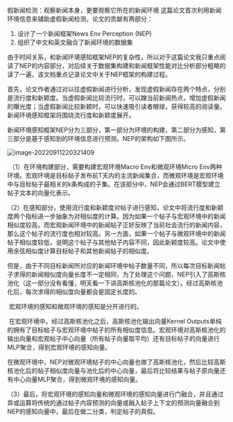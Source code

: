 假新闻检测：观察新闻本身，更要观察它所在的新闻环境
这篇论文首次利用新闻环境信息来辅助虚假新闻检测，论文的贡献有两部分：

1. 设计了一个新闻框架News Env Perception (NEP)
2. 组织了中文和英文融合了新闻环境的数据集

由于时间关系，和新闻环境感知框架NEP的复杂性，所以对于这篇论文我只重点阅读了NEP的内容部分，对后续关于数据集构建和新闻框架性能对比分析部分粗略的读了一遍，该文档重点记录论文中关于NEP框架的构建过程。

首先，论文作者通过对以往虚假新闻进行分析，发现虚假新闻存在两个特点，分别是流行度和新颖度。当虚假新闻比较流行时，可以蹭当前新闻热点，增加虚假新闻的曝光度；当虚假新闻比较新颖时，可以快速吸引读者眼球，获得较高的阅读量。新闻环境感知框架将围绕流行度和新颖度展开。

新闻环境感知框架NEP分为三部分，第一部分为环境的构建，第二部分为感知，第三部分是基于感知到的环境信息进行预测。NEP的架构如下图所示。

![image-20220911220321409](C:\Users\WangZhenqi\AppData\Roaming\Typora\typora-user-images\image-20220911220321409.png)

​	（1）在环境构建部分，需要构建宏观环境Macro Env和微观环境Micro Env两种环境。宏观环境是目标帖子发布前T天内的主流新闻集合，而微观环境是宏观环境中与目标帖子最相关的k条构成的子集。在该部分中，NEP会通过BERT模型建立帖子文本的向量化表示。

​	（2）在感知部分，使用流行度和新颖度对帖子进行感知，论文中将流行度和新颖度两个指标进一步抽象为对相似度的计算。因为如果一个帖子与宏观环境中的新闻相似度较高，而宏观新闻环境中的新闻帖子正好反映了当前社会流行的新闻内容，那么这个帖子的流行度也相对较高。另一方面，如果一个帖子与微观环境中的新闻帖子相似度较低，说明这个帖子与其他帖子内容不同，因此新颖度较高。论文中使用余弦相似度计算目标帖子和其他新闻帖子的相似度。

​	但是，由于不同目标新闻所对应的新闻环境中帖子数量不同，所以每次目标新闻帖子求得的新闻相似度向量长度不一定相同，为了处理这个问题，NEP引入了高斯核池化（这一部分没有看懂，明天看一下讲高斯核池化的那篇论文）。经过高斯核池化后，每次求得的相似度向量都会是固定长度的。

​	宏观环境的感知和微观环境的感知是分开进行的。

​	在宏观环境中，经过高斯核池化之后，高斯核池化输出向量Kernel Outputs单纯的拥有了目标帖子与宏观环境中帖子的所有相似度信息。宏观环境对高斯核池化的输出向量和宏观帖子中心向量（所有帖子向量取平均）还有目标帖子的向量进行MLP聚合，得到宏观环境的感知向量。

​	在微观环境中，NEP对微观环境帖子的中心向量也做了高斯核池化，然后比较高斯核池化后的帖子相似度向量与池化后的中心向量，最后将比较结果与帖子原向量还有中心向量MLP聚合，得到微观环境的感知向量。

​	（3）最后，将宏观环境的感知向量和微观环境的感知向量进行门融合，并且通过异或运算将传统的通过帖子内容预测的向量或融入帖子上下文的预测向量融合到NEP的感知向量中，最后在做二分类，判定帖子的真假。

